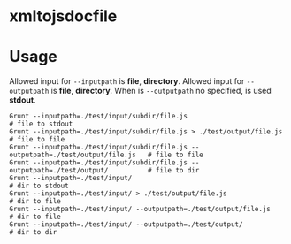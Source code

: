 # xmltojsdocfile

# Usage

Allowed input for `--inputpath` is **file**, **directory**. Allowed input for `--outputpath` is **file**, **directory**. When is `--outputpath` no specified, is used **stdout**.
 ```
 Grunt --inputpath=./test/input/subdir/file.js                                      # file to stdout
 Grunt --inputpath=./test/input/subdir/file.js > ./test/output/file.js              # file to file
 Grunt --inputpath=./test/input/subdir/file.js --outputpath=./test/output/file.js   # file to file
 Grunt --inputpath=./test/input/subdir/file.js --outputpath=./test/output/          # file to dir
 Grunt --inputpath=./test/input/                                                    # dir to stdout
 Grunt --inputpath=./test/input/ > ./test/output/file.js                            # dir to file
 Grunt --inputpath=./test/input/ --outputpath=./test/output/file.js                 # dir to file
 Grunt --inputpath=./test/input/ --outputpath=./test/output/                        # dir to dir
 ```
